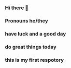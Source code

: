 ### Hi there 👋 
### Pronouns he/they
### have luck and a good day
### do great things today
### this is my first respotory
